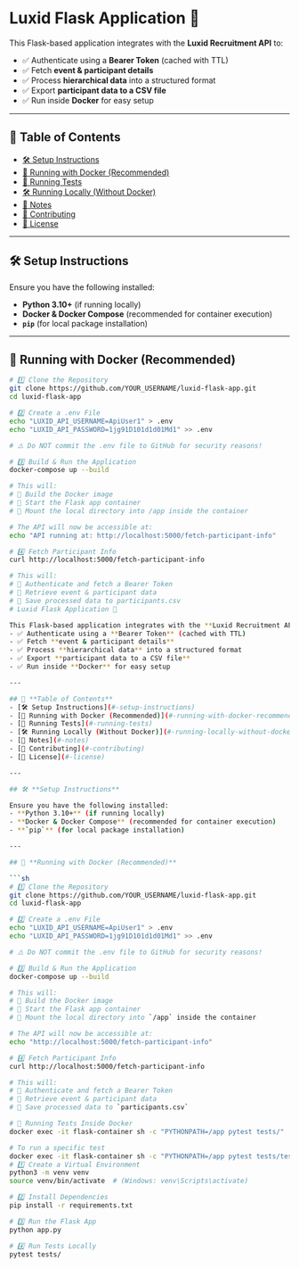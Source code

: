 # Luxid Flask Application 🚀  

This Flask-based application integrates with the **Luxid Recruitment API** to:  
- ✅ Authenticate using a **Bearer Token** (cached with TTL)  
- ✅ Fetch **event & participant details**  
- ✅ Process **hierarchical data** into a structured format  
- ✅ Export **participant data to a CSV file**  
- ✅ Run inside **Docker** for easy setup  

---

## 📌 **Table of Contents**  
- [🛠 Setup Instructions](#-setup-instructions)  
- [🚀 Running with Docker (Recommended)](#-running-with-docker-recommended)  
- [🧪 Running Tests](#-running-tests)  
- [🛠 Running Locally (Without Docker)](#-running-locally-without-docker)  
- [📌 Notes](#-notes)  
- [🎯 Contributing](#-contributing)  
- [📝 License](#-license)  

---

## 🛠 **Setup Instructions**  

Ensure you have the following installed:  
- **Python 3.10+** (if running locally)  
- **Docker & Docker Compose** (recommended for container execution)  
- **`pip`** (for local package installation)  

---

## 🚀 **Running with Docker (Recommended)**  

```sh
# 1️⃣ Clone the Repository
git clone https://github.com/YOUR_USERNAME/luxid-flask-app.git
cd luxid-flask-app

# 2️⃣ Create a .env File
echo "LUXID_API_USERNAME=ApiUser1" > .env
echo "LUXID_API_PASSWORD=1jg91D101d1d01Md1" >> .env

# ⚠️ Do NOT commit the .env file to GitHub for security reasons!

# 3️⃣ Build & Run the Application
docker-compose up --build

# This will:
# 🔹 Build the Docker image
# 🔹 Start the Flask app container
# 🔹 Mount the local directory into /app inside the container

# The API will now be accessible at:
echo "API running at: http://localhost:5000/fetch-participant-info"

# 4️⃣ Fetch Participant Info
curl http://localhost:5000/fetch-participant-info

# This will:
# 🔹 Authenticate and fetch a Bearer Token
# 🔹 Retrieve event & participant data
# 🔹 Save processed data to participants.csv
# Luxid Flask Application 🚀  

This Flask-based application integrates with the **Luxid Recruitment API** to:  
- ✅ Authenticate using a **Bearer Token** (cached with TTL)  
- ✅ Fetch **event & participant details**  
- ✅ Process **hierarchical data** into a structured format  
- ✅ Export **participant data to a CSV file**  
- ✅ Run inside **Docker** for easy setup  

---

## 📌 **Table of Contents**  
- [🛠 Setup Instructions](#-setup-instructions)  
- [🚀 Running with Docker (Recommended)](#-running-with-docker-recommended)  
- [🧪 Running Tests](#-running-tests)  
- [🛠 Running Locally (Without Docker)](#-running-locally-without-docker)  
- [📌 Notes](#-notes)  
- [🎯 Contributing](#-contributing)  
- [📝 License](#-license)  

---

## 🛠 **Setup Instructions**  

Ensure you have the following installed:  
- **Python 3.10+** (if running locally)  
- **Docker & Docker Compose** (recommended for container execution)  
- **`pip`** (for local package installation)  

---

## 🚀 **Running with Docker (Recommended)**  

```sh
# 1️⃣ Clone the Repository
git clone https://github.com/YOUR_USERNAME/luxid-flask-app.git
cd luxid-flask-app

# 2️⃣ Create a .env File
echo "LUXID_API_USERNAME=ApiUser1" > .env
echo "LUXID_API_PASSWORD=1jg91D101d1d01Md1" >> .env

# ⚠️ Do NOT commit the .env file to GitHub for security reasons!

# 3️⃣ Build & Run the Application
docker-compose up --build

# This will:
# 🔹 Build the Docker image  
# 🔹 Start the Flask app container  
# 🔹 Mount the local directory into `/app` inside the container  

# The API will now be accessible at:
echo "http://localhost:5000/fetch-participant-info"

# 4️⃣ Fetch Participant Info
curl http://localhost:5000/fetch-participant-info

# This will:
# 🔹 Authenticate and fetch a Bearer Token  
# 🔹 Retrieve event & participant data  
# 🔹 Save processed data to `participants.csv`

# 🔹 Running Tests Inside Docker  
docker exec -it flask-container sh -c "PYTHONPATH=/app pytest tests/"

# To run a specific test
docker exec -it flask-container sh -c "PYTHONPATH=/app pytest tests/test_event_processor.py -k test_extract_event_type_valid"
# 1️⃣ Create a Virtual Environment
python3 -m venv venv
source venv/bin/activate  # (Windows: venv\Scripts\activate)

# 2️⃣ Install Dependencies
pip install -r requirements.txt

# 3️⃣ Run the Flask App
python app.py

# 4️⃣ Run Tests Locally
pytest tests/
